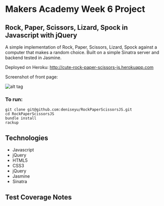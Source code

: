 <!-- [![Code Climate](https://codeclimate.com/github/deniseyu/instagram-clone/badges/gpa.svg)](https://codeclimate.com/github/deniseyu/instagram-clone)  [![Test Coverage](https://codeclimate.com/github/deniseyu/instagram-clone/badges/coverage.svg)](https://codeclimate.com/github/deniseyu/instagram-clone) -->

# Makers Academy Week 6 Project

## Rock, Paper, Scissors, Lizard, Spock in Javascript with jQuery

A simple implementation of Rock, Paper, Scissors, Lizard, Spock against a computer that makes a random choice. Built on a simple Sinatra server and backend tested in Jasmine.

Deployed on Heroku: http://cute-rock-paper-scissors-js.herokuapp.com 

Screenshot of front page:

![alt tag](https://raw.github.com/deniseyu/RockPaperScissorsJS/master/public/images/screenshot.png)

### To run: 

```
git clone git@github.com:deniseyu/RockPaperScissorsJS.git
cd RockPaperScissorsJS
bundle install
rackup
```

## Technologies

* Javascript
* jQuery
* HTML5
* CSS3
* jQuery
* Jasmine
* Sinatra

## Test Coverage Notes

